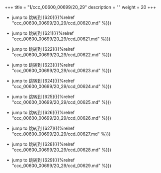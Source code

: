 +++
title = "1/ccc_00600_00699/20_29"
description = ""
weight = 20
+++

* jump to 跳转到 [620]({{%relref "ccc_00600_00699/20_29/ccd_00620.md" %}})

* jump to 跳转到 [621]({{%relref "ccc_00600_00699/20_29/ccd_00621.md" %}})

* jump to 跳转到 [622]({{%relref "ccc_00600_00699/20_29/ccd_00622.md" %}})

* jump to 跳转到 [623]({{%relref "ccc_00600_00699/20_29/ccd_00623.md" %}})

* jump to 跳转到 [624]({{%relref "ccc_00600_00699/20_29/ccd_00624.md" %}})

* jump to 跳转到 [625]({{%relref "ccc_00600_00699/20_29/ccd_00625.md" %}})

* jump to 跳转到 [626]({{%relref "ccc_00600_00699/20_29/ccd_00626.md" %}})

* jump to 跳转到 [627]({{%relref "ccc_00600_00699/20_29/ccd_00627.md" %}})

* jump to 跳转到 [628]({{%relref "ccc_00600_00699/20_29/ccd_00628.md" %}})

* jump to 跳转到 [629]({{%relref "ccc_00600_00699/20_29/ccd_00629.md" %}})

